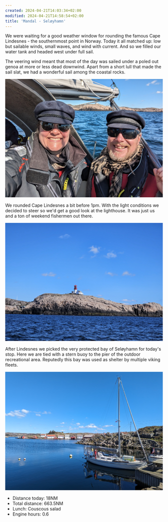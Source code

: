 ```yaml
---
created: 2024-04-21T14:03:34+02:00
modified: 2024-04-21T14:58:54+02:00
title: 'Mandal - Seløyhamn'
---
```


We were waiting for a good weather window for rounding the famous Cape Lindesnes - the southernmost point in Norway. Today it all matched up: low but sailable winds, small waves, and wind with current. And so we filled our water tank and headed west under full sail.

The veering wind meant that most of the day was sailed under a poled out genoa at more or less dead downwind. Apart from a short lull that made the sail slat, we had a wonderful sail among the coastal rocks.

![Image](../2024/090b9d22b1d786c861dae8ffe668d798.jpg) 

We rounded Cape Lindesnes a bit before 1pm. With the light conditions we decided to steer so we'd get a good look at the lighthouse. It was just us and a ton of weekend fishermen out there.

![Image](../2024/2ea6e85a479ab280a5039218828131b3.jpg) 

After Lindesnes we picked the very protected bay of Seløyhamn for today's stop. Here we are tied with a stern buoy to the pier of the outdoor recreational area. Reputedly this bay was used as shelter by multiple viking fleets.

![Image](../2024/5f96ddca348332fcdf932c73ac484d78.jpg) 

* Distance today: 18NM
* Total distance: 663.5NM
* Lunch: Couscous salad
* Engine hours: 0.6

